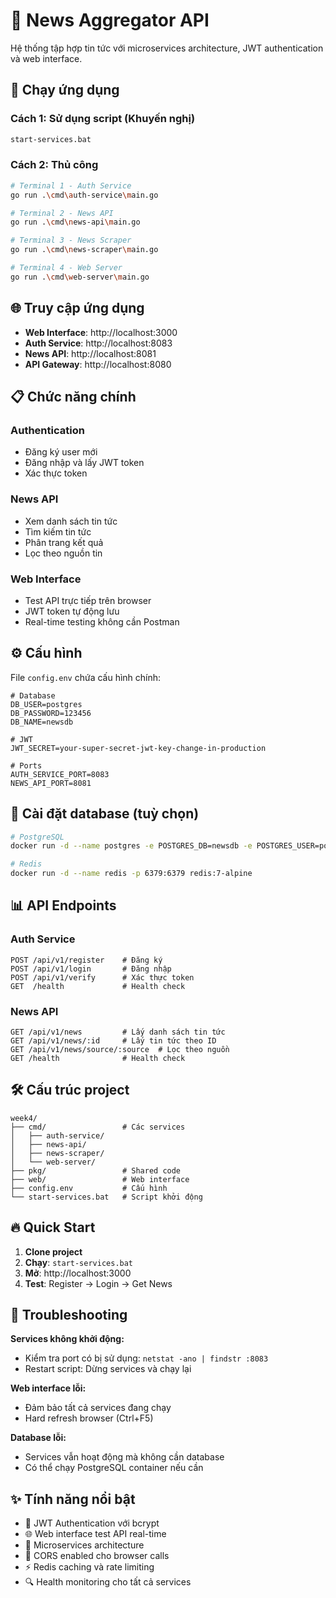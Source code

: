 # 📰 News Aggregator API

Hệ thống tập hợp tin tức với microservices architecture, JWT authentication và web interface.

## 🚀 Chạy ứng dụng

### **Cách 1: Sử dụng script (Khuyến nghị)**
```bash
start-services.bat
```

### **Cách 2: Thủ công**
```bash
# Terminal 1 - Auth Service
go run .\cmd\auth-service\main.go

# Terminal 2 - News API  
go run .\cmd\news-api\main.go

# Terminal 3 - News Scraper
go run .\cmd\news-scraper\main.go

# Terminal 4 - Web Server
go run .\cmd\web-server\main.go
```

## 🌐 Truy cập ứng dụng

- **Web Interface**: http://localhost:3000
- **Auth Service**: http://localhost:8083  
- **News API**: http://localhost:8081
- **API Gateway**: http://localhost:8080

## 📋 Chức năng chính

### **Authentication**
- Đăng ký user mới
- Đăng nhập và lấy JWT token
- Xác thực token

### **News API**
- Xem danh sách tin tức
- Tìm kiếm tin tức
- Phân trang kết quả
- Lọc theo nguồn tin

### **Web Interface**
- Test API trực tiếp trên browser
- JWT token tự động lưu
- Real-time testing không cần Postman

## ⚙️ Cấu hình

File `config.env` chứa cấu hình chính:

```env
# Database
DB_USER=postgres
DB_PASSWORD=123456
DB_NAME=newsdb

# JWT
JWT_SECRET=your-super-secret-jwt-key-change-in-production

# Ports
AUTH_SERVICE_PORT=8083
NEWS_API_PORT=8081
```

## 🔧 Cài đặt database (tuỳ chọn)

```bash
# PostgreSQL
docker run -d --name postgres -e POSTGRES_DB=newsdb -e POSTGRES_USER=postgres -e POSTGRES_PASSWORD=123456 -p 5432:5432 postgres:15

# Redis
docker run -d --name redis -p 6379:6379 redis:7-alpine
```

## 📊 API Endpoints

### **Auth Service**
```
POST /api/v1/register    # Đăng ký
POST /api/v1/login       # Đăng nhập  
POST /api/v1/verify      # Xác thực token
GET  /health             # Health check
```

### **News API**
```
GET /api/v1/news         # Lấy danh sách tin tức
GET /api/v1/news/:id     # Lấy tin tức theo ID
GET /api/v1/news/source/:source  # Lọc theo nguồn
GET /health              # Health check
```

## 🛠️ Cấu trúc project

```
week4/
├── cmd/                 # Các services
│   ├── auth-service/
│   ├── news-api/
│   ├── news-scraper/
│   └── web-server/
├── pkg/                 # Shared code
├── web/                 # Web interface
├── config.env           # Cấu hình
└── start-services.bat   # Script khởi động
```

## 🔥 Quick Start

1. **Clone project**
2. **Chạy**: `start-services.bat`
3. **Mở**: http://localhost:3000
4. **Test**: Register → Login → Get News

## 🐛 Troubleshooting

**Services không khởi động:**
- Kiểm tra port có bị sử dụng: `netstat -ano | findstr :8083`
- Restart script: Dừng services và chạy lại

**Web interface lỗi:**
- Đảm bảo tất cả services đang chạy
- Hard refresh browser (Ctrl+F5)

**Database lỗi:**
- Services vẫn hoạt động mà không cần database
- Có thể chạy PostgreSQL container nếu cần

## ✨ Tính năng nổi bật

- 🔐 JWT Authentication với bcrypt
- 🌐 Web interface test API real-time
- 🚀 Microservices architecture  
- 📱 CORS enabled cho browser calls
- ⚡ Redis caching và rate limiting
- 🔍 Health monitoring cho tất cả services 